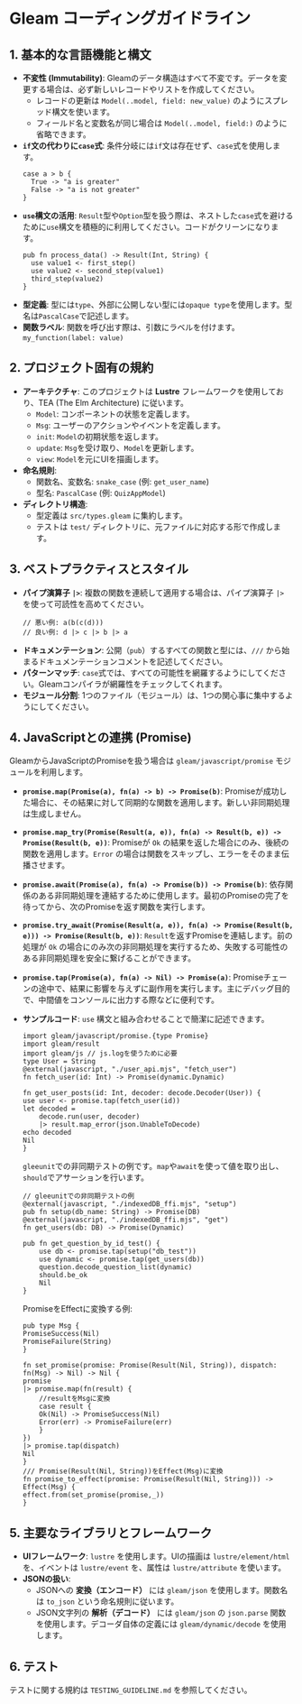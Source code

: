 # Gleam コーディングガイドライン

## 1. 基本的な言語機能と構文

-   **不変性 (Immutability)**: Gleamのデータ構造はすべて不変です。データを変更する場合は、必ず新しいレコードやリストを作成してください。
    -   レコードの更新は `Model(..model, field: new_value)` のようにスプレッド構文を使います。
    -   フィールド名と変数名が同じ場合は `Model(..model, field:)` のように省略できます。
-   **`if`文の代わりに`case`式**: 条件分岐には`if`文は存在せず、`case`式を使用します。
    ```gleam
    case a > b {
      True -> "a is greater"
      False -> "a is not greater"
    }
    ```
-   **`use`構文の活用**: `Result`型や`Option`型を扱う際は、ネストした`case`式を避けるために`use`構文を積極的に利用してください。コードがクリーンになります。
    ```gleam
    pub fn process_data() -> Result(Int, String) {
      use value1 <- first_step()
      use value2 <- second_step(value1)
      third_step(value2)
    }
    ```
-   **型定義**: 型には`type`、外部に公開しない型には`opaque type`を使用します。型名は`PascalCase`で記述します。
-   **関数ラベル**: 関数を呼び出す際は、引数にラベルを付けます。 `my_function(label: value)`

## 2. プロジェクト固有の規約

-   **アーキテクチャ**: このプロジェクトは **Lustre** フレームワークを使用しており、TEA (The Elm Architecture) に従います。
    -   `Model`: コンポーネントの状態を定義します。
    -   `Msg`: ユーザーのアクションやイベントを定義します。
    -   `init`: `Model`の初期状態を返します。
    -   `update`: `Msg`を受け取り、`Model`を更新します。
    -   `view`: `Model`を元にUIを描画します。
-   **命名規則**:
    -   関数名、変数名: `snake_case` (例: `get_user_name`)
    -   型名: `PascalCase` (例: `QuizAppModel`)
-   **ディレクトリ構造**:
    -   型定義は `src/types.gleam` に集約します。
    -   テストは `test/` ディレクトリに、元ファイルに対応する形で作成します。

## 3. ベストプラクティスとスタイル

-   **パイプ演算子 `|>`**: 複数の関数を連続して適用する場合は、パイプ演算子 `|>` を使って可読性を高めてください。
    ```gleam
    // 悪い例: a(b(c(d)))
    // 良い例: d |> c |> b |> a
    ```
-   **ドキュメンテーション**: 公開（`pub`）するすべての関数と型には、`///` から始まるドキュメンテーションコメントを記述してください。
-   **パターンマッチ**: `case`式では、すべての可能性を網羅するようにしてください。Gleamコンパイラが網羅性をチェックしてくれます。
-   **モジュール分割**: 1つのファイル（モジュール）は、1つの関心事に集中するようにしてください。

## 4. JavaScriptとの連携 (Promise)

GleamからJavaScriptのPromiseを扱う場合は `gleam/javascript/promise` モジュールを利用します。

-   **`promise.map(Promise(a), fn(a) -> b) -> Promise(b)`**:
    Promiseが成功した場合に、その結果に対して同期的な関数を適用します。新しい非同期処理は生成しません。

-   **`promise.map_try(Promise(Result(a, e)), fn(a) -> Result(b, e)) -> Promise(Result(b, e))`**:
    Promiseが `Ok` の結果を返した場合にのみ、後続の関数を適用します。`Error` の場合は関数をスキップし、エラーをそのまま伝播させます。

-   **`promise.await(Promise(a), fn(a) -> Promise(b)) -> Promise(b)`**:
    依存関係のある非同期処理を連結するために使用します。最初のPromiseの完了を待ってから、次のPromiseを返す関数を実行します。

-   **`promise.try_await(Promise(Result(a, e)), fn(a) -> Promise(Result(b, e))) -> Promise(Result(b, e))`**:
    `Result`を返すPromiseを連結します。前の処理が `Ok` の場合にのみ次の非同期処理を実行するため、失敗する可能性のある非同期処理を安全に繋げることができます。

-   **`promise.tap(Promise(a), fn(a) -> Nil) -> Promise(a)`**:
    Promiseチェーンの途中で、結果に影響を与えずに副作用を実行します。主にデバッグ目的で、中間値をコンソールに出力する際などに便利です。

-   **サンプルコード**:
    `use` 構文と組み合わせることで簡潔に記述できます。

    ```gleam
    import gleam/javascript/promise.{type Promise}
    import gleam/result
    import gleam/js // js.logを使うために必要
    type User = String
    @external(javascript, "./user_api.mjs", "fetch_user")
    fn fetch_user(id: Int) -> Promise(dynamic.Dynamic)

    fn get_user_posts(id: Int, decoder: decode.Decoder(User)) {
    use user <- promise.tap(fetch_user(id))
    let decoded =
        decode.run(user, decoder)
        |> result.map_error(json.UnableToDecode)
    echo decoded
    Nil
    }
    ```

    `gleeunit`での非同期テストの例です。`map`や`await`を使って値を取り出し、`should`でアサーションを行います。

    ```gleam
    // gleeunitでの非同期テストの例
    @external(javascript, "./indexedDB_ffi.mjs", "setup")
    pub fn setup(db_name: String) -> Promise(DB)
    @external(javascript, "./indexedDB_ffi.mjs", "get")
    fn get_users(db: DB) -> Promise(Dynamic)

    pub fn get_question_by_id_test() {
        use db <- promise.tap(setup("db_test"))
        use dynamic <- promise.tap(get_users(db))
        question.decode_question_list(dynamic)
        should.be_ok
        Nil
    }
    ```
    
    PromiseをEffectに変換する例:
    ```gleam
    pub type Msg {
    PromiseSuccess(Nil)
    PromiseFailure(String)
    }

    fn set_promise(promise: Promise(Result(Nil, String)), dispatch: fn(Msg) -> Nil) -> Nil {
    promise
    |> promise.map(fn(result) {
        //resultをMsgに変換
        case result {
        Ok(Nil) -> PromiseSuccess(Nil)
        Error(err) -> PromiseFailure(err)
        }
    })
    |> promise.tap(dispatch)
    Nil
    }
    /// Promise(Result(Nil, String))をEffect(Msg)に変換
    fn promise_to_effect(promise: Promise(Result(Nil, String))) -> Effect(Msg) {
    effect.from(set_promise(promise,_))
    }
    ```

## 5. 主要なライブラリとフレームワーク

-   **UIフレームワーク**: `lustre` を使用します。UIの描画は `lustre/element/html` を、イベントは `lustre/event` を、属性は `lustre/attribute` を使います。
-   **JSONの扱い**:
    -   JSONへの **変換（エンコード）** には `gleam/json` を使用します。関数名は `to_json` という命名規則に従います。
    -   JSON文字列の **解析（デコード）** には `gleam/json` の `json.parse` 関数を使用します。デコーダ自体の定義には `gleam/dynamic/decode` を使用します。

## 6. テスト

テストに関する規約は `TESTING_GUIDELINE.md` を参照してください。